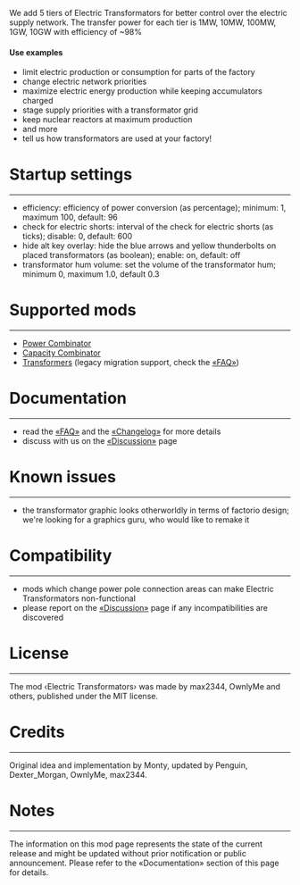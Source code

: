We add 5 tiers of Electric Transformators for better control over the electric supply network. The transfer power for each tier is 1MW, 10MW, 100MW, 1GW, 10GW with efficiency of ~98%

#### Use examples

* limit electric production or consumption for parts of the factory
* change electric network priorities
* maximize electric energy production while keeping accumulators charged
* stage supply priorities with a transformator grid
* keep nuclear reactors at maximum production
* and more
* tell us how transformators are used at your factory!


# Startup settings
------------------------------------------------------------------------------------------------
* efficiency: efficiency of power conversion (as percentage); minimum: 1, maximum 100, default: 96
* check for electric shorts: interval of the check for electric shorts (as ticks); disable: 0, default: 600
* hide alt key overlay: hide the blue arrows and yellow thunderbolts on placed transformators (as boolean); enable: on, default: off
* transformator hum volume: set the volume of the transformator hum; minimum 0, maximum 1.0, default 0.3

# Supported mods
------------------------------------------------------------------------------------------------
* [Power Combinator](https://mods.factorio.com/mod/power-combinator)
* [Capacity Combinator](https://mods.factorio.com/mod/capacity-combinator)
* [Transformers](https://mods.factorio.com/mod/Transformers) (legacy migration support, check the [«FAQ»](https://mods.factorio.com/mod/Electric_Transformators/faq))


# Documentation
------------------------------------------------------------------------------------------------
* read the [«FAQ»](https://mods.factorio.com/mod/Electric_Transformators/faq) and the [«Changelog»](https://mods.factorio.com/mod/Electric_Transformators/changelog) for more details
* discuss with us on the [«Discussion»](https://mods.factorio.com/mod/Electric_Transformators/discussion) page


# Known issues
-----------------------------------------------------------------------------------------------
* the transformator graphic looks otherworldly in terms of factorio design; we're looking for a graphics guru, who would like to remake it


# Compatibility
------------------------------------------------------------------------------------------------
* mods which change power pole connection areas can make Electric Transformators non-functional
* please report on the [«Discussion»](https://mods.factorio.com/mod/Electric_Transformators/discussion) page if any incompatibilities are discovered


# License
-----------------------------------------------------------------------------------------------
The mod ‹Electric Transformators› was made by max2344, OwnlyMe and others, published under the MIT license.


# Credits
-----------------------------------------------------------------------------------------------
Original idea and implementation by Monty, updated by Penguin, Dexter_Morgan, OwnlyMe, max2344.


# Notes
-----------------------------------------------------------------------------------------------
The information on this mod page represents the state of the current release and might be updated without prior notification or public announcement. Please refer to the «Documentation» section of this page for details.
